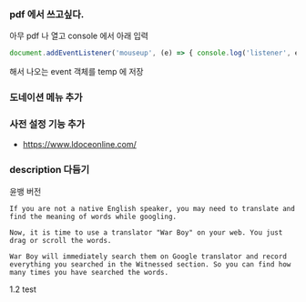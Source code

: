 ### pdf 에서 쓰고싶다.
아무 pdf 나 열고 console 에서 아래 입력
``` javascript
document.addEventListener('mouseup', (e) => { console.log('listener', e); }, false);
```
해서 나오는 event 객체를 temp 에 저장
### 도네이션 메뉴 추가
### 사전 설정 기능 추가
* https://www.ldoceonline.com/


### description 다듬기
윤뱅 버전
```
If you are not a native English speaker, you may need to translate and find the meaning of words while googling.

Now, it is time to use a translator "War Boy" on your web. You just drag or scroll the words.

War Boy will immediately search them on Google translator and record everything you searched in the Witnessed section. So you can find how many times you have searched the words.
```

1.2 test
